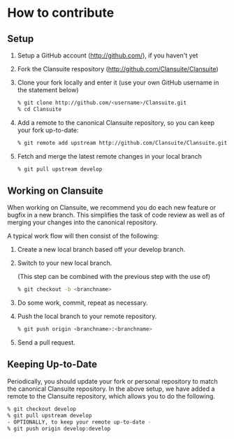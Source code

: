 # How to contribute

## Setup

 1. Setup a GitHub account (http://github.com/), if you haven't yet
 2. Fork the Clansuite respository (http://github.com/Clansuite/Clansuite)
 3. Clone your fork locally and enter it (use your own GitHub username
    in the statement below)

    ```sh
    % git clone http://github.com/<username>/Clansuite.git
    % cd Clansuite
    ```

 4. Add a remote to the canonical Clansuite repository, so you can keep your fork
    up-to-date:

    ```sh
    % git remote add upstream http://github.com/Clansuite/Clansuite.git
    ```

 5. Fetch and merge the latest remote changes in your local branch

    ```sh
    % git pull upstream develop
    ```

## Working on Clansuite

When working on Clansuite, we recommend you do each new feature or bugfix in a new branch.
This simplifies the task of code review as well as of merging your changes into the canonical repository.

A typical work flow will then consist of the following:

 1. Create a new local branch based off your develop branch.
 2. Switch to your new local branch.

    (This step can be combined with the previous step with the use of)

    ```sh
    % git checkout -b <branchname>
    ```

 3. Do some work, commit, repeat as necessary.
 4. Push the local branch to your remote repository.

    ```sh
    % git push origin <branchname>:<branchname>
    ```

 5. Send a pull request.

## Keeping Up-to-Date

Periodically, you should update your fork or personal repository to match the canonical Clansuite repository.
In the above setup, we have added a remote to the Clansuite repository, which allows you to do the following.

```sh
% git checkout develop
% git pull upstream develop
- OPTIONALLY, to keep your remote up-to-date -
% git push origin develop:develop
```
